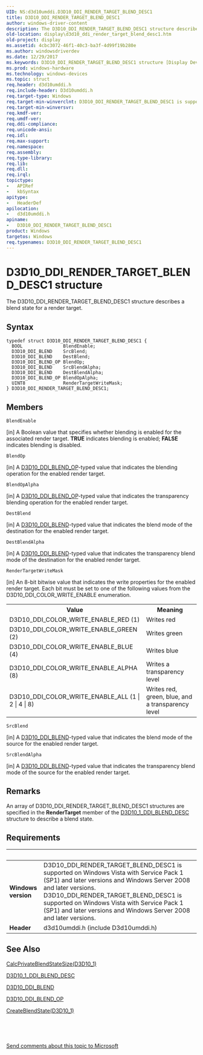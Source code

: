 ```yaml
---
UID: NS:d3d10umddi.D3D10_DDI_RENDER_TARGET_BLEND_DESC1
title: D3D10_DDI_RENDER_TARGET_BLEND_DESC1
author: windows-driver-content
description: The D3D10_DDI_RENDER_TARGET_BLEND_DESC1 structure describes a blend state for a render target.
old-location: display\d3d10_ddi_render_target_blend_desc1.htm
old-project: display
ms.assetid: 4cbc3072-46f1-40c3-ba3f-4d99f19b280e
ms.author: windowsdriverdev
ms.date: 12/29/2017
ms.keywords: D3D10_DDI_RENDER_TARGET_BLEND_DESC1 structure [Display Devices], display.d3d10_ddi_render_target_blend_desc1, UMDisplayDriver_Dx10param_Structs_cc133adc-9ca8-4596-b3b8-9c3b352cd696.xml, D3D10_DDI_RENDER_TARGET_BLEND_DESC1, d3d10umddi/D3D10_DDI_RENDER_TARGET_BLEND_DESC1
ms.prod: windows-hardware
ms.technology: windows-devices
ms.topic: struct
req.header: d3d10umddi.h
req.include-header: D3d10umddi.h
req.target-type: Windows
req.target-min-winverclnt: D3D10_DDI_RENDER_TARGET_BLEND_DESC1 is supported on Windows Vista with Service Pack 1 (SP1) and later versions and Windows Server 2008 and later versions.
req.target-min-winversvr: 
req.kmdf-ver: 
req.umdf-ver: 
req.ddi-compliance: 
req.unicode-ansi: 
req.idl: 
req.max-support: 
req.namespace: 
req.assembly: 
req.type-library: 
req.lib: 
req.dll: 
req.irql: 
topictype:
-	APIRef
-	kbSyntax
apitype:
-	HeaderDef
apilocation:
-	d3d10umddi.h
apiname:
-	D3D10_DDI_RENDER_TARGET_BLEND_DESC1
product: Windows
targetos: Windows
req.typenames: D3D10_DDI_RENDER_TARGET_BLEND_DESC1
---
```


# D3D10_DDI_RENDER_TARGET_BLEND_DESC1 structure
The D3D10_DDI_RENDER_TARGET_BLEND_DESC1 structure describes a blend state for a render target.

## Syntax
````
typedef struct D3D10_DDI_RENDER_TARGET_BLEND_DESC1 {
  BOOL               BlendEnable;
  D3D10_DDI_BLEND    SrcBlend;
  D3D10_DDI_BLEND    DestBlend;
  D3D10_DDI_BLEND_OP BlendOp;
  D3D10_DDI_BLEND    SrcBlendAlpha;
  D3D10_DDI_BLEND    DestBlendAlpha;
  D3D10_DDI_BLEND_OP BlendOpAlpha;
  UINT8              RenderTargetWriteMask;
} D3D10_DDI_RENDER_TARGET_BLEND_DESC1;
````

## Members


`BlendEnable`

[in] A Boolean value that specifies whether blending is enabled for the associated render target. <b>TRUE</b> indicates blending is enabled; <b>FALSE</b> indicates blending is disabled.

`BlendOp`

[in] A <a href="..\d3d10umddi\ne-d3d10umddi-d3d10_ddi_blend_op.md">D3D10_DDI_BLEND_OP</a>-typed value that indicates the blending operation for the enabled render target.

`BlendOpAlpha`

[in] A <a href="..\d3d10umddi\ne-d3d10umddi-d3d10_ddi_blend_op.md">D3D10_DDI_BLEND_OP</a>-typed value that indicates the transparency blending operation for the enabled render target.

`DestBlend`

[in] A <a href="..\d3d10umddi\ne-d3d10umddi-d3d10_ddi_blend.md">D3D10_DDI_BLEND</a>-typed value that indicates the blend mode of the destination for the enabled render target.

`DestBlendAlpha`

[in] A <a href="..\d3d10umddi\ne-d3d10umddi-d3d10_ddi_blend.md">D3D10_DDI_BLEND</a>-typed value that indicates the transparency blend mode of the destination for the enabled render target.

`RenderTargetWriteMask`

[in] An 8-bit bitwise value that indicates the write properties for the enabled render target. Each bit must be set to one of the following values from the D3D10_DDI_COLOR_WRITE_ENABLE enumeration.
<table>
<tr>
<th>Value</th>
<th>Meaning</th>
</tr>
<tr>
<td>
D3D10_DDI_COLOR_WRITE_ENABLE_RED (1)

</td>
<td>
Writes red

</td>
</tr>
<tr>
<td>
D3D10_DDI_COLOR_WRITE_ENABLE_GREEN (2)

</td>
<td>
Writes green

</td>
</tr>
<tr>
<td>
D3D10_DDI_COLOR_WRITE_ENABLE_BLUE (4)

</td>
<td>
Writes blue

</td>
</tr>
<tr>
<td>
D3D10_DDI_COLOR_WRITE_ENABLE_ALPHA (8)

</td>
<td>
Writes a transparency level

</td>
</tr>
<tr>
<td>
D3D10_DDI_COLOR_WRITE_ENABLE_ALL (1 | 2 | 4 | 8)

</td>
<td>
Writes red, green, blue, and a transparency level

</td>
</tr>
</table>

`SrcBlend`

[in] A <a href="..\d3d10umddi\ne-d3d10umddi-d3d10_ddi_blend.md">D3D10_DDI_BLEND</a>-typed value that indicates the blend mode of the source for the enabled render target.

`SrcBlendAlpha`

[in] A <a href="..\d3d10umddi\ne-d3d10umddi-d3d10_ddi_blend.md">D3D10_DDI_BLEND</a>-typed value that indicates the transparency blend mode of the source for the enabled render target.

## Remarks
An array of D3D10_DDI_RENDER_TARGET_BLEND_DESC1 structures are specified in the <b>RenderTarget</b> member of the <a href="..\d3d10umddi\ns-d3d10umddi-d3d10_1_ddi_blend_desc.md">D3D10_1_DDI_BLEND_DESC</a> structure to describe a blend state.

## Requirements
| &nbsp; | &nbsp; |
| ---- |:---- |
| **Windows version** | D3D10_DDI_RENDER_TARGET_BLEND_DESC1 is supported on Windows Vista with Service Pack 1 (SP1) and later versions and Windows Server 2008 and later versions. D3D10_DDI_RENDER_TARGET_BLEND_DESC1 is supported on Windows Vista with Service Pack 1 (SP1) and later versions and Windows Server 2008 and later versions. |
| **Header** | d3d10umddi.h (include D3d10umddi.h) |

## See Also

<a href="..\d3d10umddi\nc-d3d10umddi-pfnd3d10_1ddi_calcprivateblendstatesize.md">CalcPrivateBlendStateSize(D3D10_1)</a>

<a href="..\d3d10umddi\ns-d3d10umddi-d3d10_1_ddi_blend_desc.md">D3D10_1_DDI_BLEND_DESC</a>

<a href="..\d3d10umddi\ne-d3d10umddi-d3d10_ddi_blend.md">D3D10_DDI_BLEND</a>

<a href="..\d3d10umddi\ne-d3d10umddi-d3d10_ddi_blend_op.md">D3D10_DDI_BLEND_OP</a>

<a href="..\d3d10umddi\nc-d3d10umddi-pfnd3d10_1ddi_createblendstate.md">CreateBlendState(D3D10_1)</a>

 

 

<a href="mailto:wsddocfb@microsoft.com?subject=Documentation%20feedback [display\display]:%20D3D10_DDI_RENDER_TARGET_BLEND_DESC1 structure%20 RELEASE:%20(12/29/2017)&amp;body=%0A%0APRIVACY STATEMENT%0A%0AWe use your feedback to improve the documentation. We don't use your email address for any other purpose, and we'll remove your email address from our system after the issue that you're reporting is fixed. While we're working to fix this issue, we might send you an email message to ask for more info. Later, we might also send you an email message to let you know that we've addressed your feedback.%0A%0AFor more info about Microsoft's privacy policy, see http://privacy.microsoft.com/en-us/default.aspx." title="Send comments about this topic to Microsoft">Send comments about this topic to Microsoft</a>